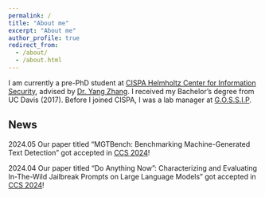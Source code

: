 ```yaml
---
permalink: /
title: "About me"
excerpt: "About me"
author_profile: true
redirect_from: 
  - /about/
  - /about.html
---
```


I am currently a pre-PhD student at [CISPA Helmholtz Center for Information Security](https://cispa.de/en), advised by [Dr. Yang Zhang](https://yangzhangalmo.github.io/). I received my Bachelor’s degree from UC Davis (2017). Before I joined CISPA, I was a lab manager at [G.O.S.S.I.P](https://gossip.team/).

## News
2024.05 Our paper titled “MGTBench: Benchmarking Machine-Generated Text Detection” got accepted in [CCS 2024](https://www.sigsac.org/ccs/CCS2024/call-for/call-for-papers.html)!

2024.04 Our paper titled “Do Anything Now”: Characterizing and Evaluating In-The-Wild Jailbreak Prompts on Large Language Models” got accepted in [CCS 2024](https://www.sigsac.org/ccs/CCS2024/call-for/call-for-papers.html)!

